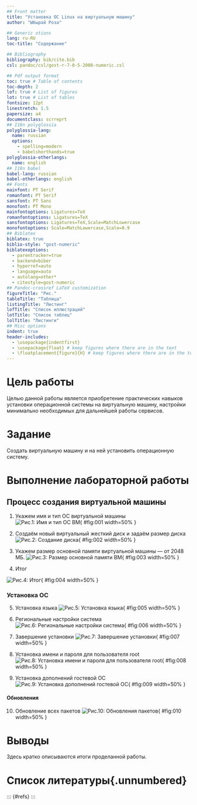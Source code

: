 ```yaml
---
## Front matter
title: "Установка ОС Linux на виртуальную машину"
author: "Ыбырай Роза"

## Generic otions
lang: ru-RU
toc-title: "Содержание"

## Bibliography
bibliography: bib/cite.bib
csl: pandoc/csl/gost-r-7-0-5-2008-numeric.csl

## Pdf output format
toc: true # Table of contents
toc-depth: 2
lof: true # List of figures
lot: true # List of tables
fontsize: 12pt
linestretch: 1.5
papersize: a4
documentclass: scrreprt
## I18n polyglossia
polyglossia-lang:
  name: russian
  options:
	- spelling=modern
	- babelshorthands=true
polyglossia-otherlangs:
  name: english
## I18n babel
babel-lang: russian
babel-otherlangs: english
## Fonts
mainfont: PT Serif
romanfont: PT Serif
sansfont: PT Sans
monofont: PT Mono
mainfontoptions: Ligatures=TeX
romanfontoptions: Ligatures=TeX
sansfontoptions: Ligatures=TeX,Scale=MatchLowercase
monofontoptions: Scale=MatchLowercase,Scale=0.9
## Biblatex
biblatex: true
biblio-style: "gost-numeric"
biblatexoptions:
  - parentracker=true
  - backend=biber
  - hyperref=auto
  - language=auto
  - autolang=other*
  - citestyle=gost-numeric
## Pandoc-crossref LaTeX customization
figureTitle: "Рис."
tableTitle: "Таблица"
listingTitle: "Листинг"
lofTitle: "Список иллюстраций"
lotTitle: "Список таблиц"
lolTitle: "Листинги"
## Misc options
indent: true
header-includes:
  - \usepackage{indentfirst}
  - \usepackage{float} # keep figures where there are in the text
  - \floatplacement{figure}{H} # keep figures where there are in the text
---
```


# Цель работы

Целью данной работы является приобретение практических навыков установки операционной системы на виртуальную машину, настройки минимально необходимых для дальнейшей работы сервисов.

# Задание

Создать виртуальную машину и на ней установить операционную систему.


# Выполнение лабораторной работы
## Процесс создания виртуальной машины
1. Укажем имя и тип ОС виртуальной машины
![Рис.1: Имя и тип ОС ВМ](image/lab1.1.png){ #fig:001 width=50% }

2. Создаём новый виртуальный жесткий диск и задаём размер диска
![Рис.2: Создание диска](image/lab1.2.png){ #fig:002 width=50% }

3. Укажем размер основной памяти виртуальной машины — от 2048 МБ.
![Рис.3: Размер основной памяти ВМ](image/lab1.3.png){ #fig:003 width=50% }

4. Итог
   
![Рис.4: Итог](image/lab1.4.png){ #fig:004 width=50% }

### Установка ОС

5. Установка языка
![Рис.5: Установка языка](image/lab1.5.png){ #fig:005 width=50% }

6. Региональные настройки система
![Рис.6: Региональные настройки система](image/lab1.6.png){ #fig:006 width=50% }

7. Завершение установки
![Рис.7: Завершение установки](image/lab1.7.png){ #fig:007 width=50% }

8. Установка имени и пароля для пользователя root
![Рис.8: Установка имени и пароля для пользователя root](image/lab1.8.png){ #fig:008 width=50% }

9. Установка дополнений гостевой ОС
![Рис.9: Установка дополнений гостевой ОС](image/lab1.9.png){ #fig:009 width=50% }

#### Обновления
10. Обновление всех пакетов
![Рис.10: Обновления пакетов](image/lab1.10.png){ #fig:010 width=50% }

# Выводы

Здесь кратко описываются итоги проделанной работы.

# Список литературы{.unnumbered}

::: {#refs}
:::
